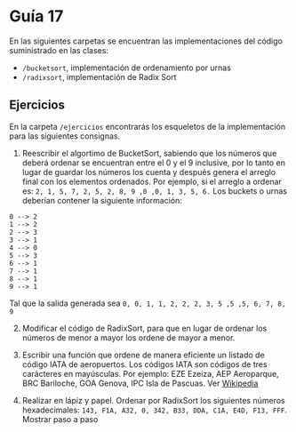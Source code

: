 # Guía 17

En las siguientes carpetas se encuentran las implementaciones del código suministrado en las clases:

- `/bucketsort`, implementación de ordenamiento por urnas
- `/radixsort`, implementación de Radix Sort

## Ejercicios

En la carpeta `/ejercicios` encontrarás los esqueletos de la implementación para las siguientes consignas.

1. Reescribir el algortimo de BucketSort, sabiendo que los números que deberá ordenar se encuentran entre el 0 y el 9 inclusive, por lo tanto en lugar de guardar los números los cuenta y después genera el arreglo final con los elementos ordenados. Por ejemplo, si el arreglo a ordenar es: ```2, 1, 5, 7, 2, 5, 2, 8, 9 ,0 ,0, 1, 3, 5, 6.``` Los buckets o urnas deberían contener la siguiente información:

```
0 --> 2
1 --> 2
2 --> 3
3 --> 1
4 --> 0
5 --> 3
6 --> 1
7 --> 1
8 --> 1
9 --> 1
```

Tal que la salida generada sea ```0, 0, 1, 1, 2, 2, 2, 3, 5 ,5 ,5, 6, 7, 8, 9```

2. Modificar el código de RadixSort, para que en lugar de ordenar los números de menor a mayor los ordene de mayor a menor.
   
3. Escribir una función que ordene de manera eficiente un listado de código IATA de aeropuertos. Los códigos IATA son códigos de tres carácteres en mayúsculas. Por ejemplo: EZE Ezeiza, AEP Aeroparque, BRC Bariloche, GOA Genova, IPC Isla de Pascuas. Ver [Wikipedia][def]

[def]: https://es.wikipedia.org/wiki/Anexo:Aeropuertos_seg%C3%BAn_el_c%C3%B3digo_IATA

4. Realizar en lápiz y papel. Ordenar por RadixSort los siguientes números hexadecimales: ```143, F1A, A32, 0, 342, B33, DDA, C1A, E4D, F13, FFF```. Mostrar paso a paso
 